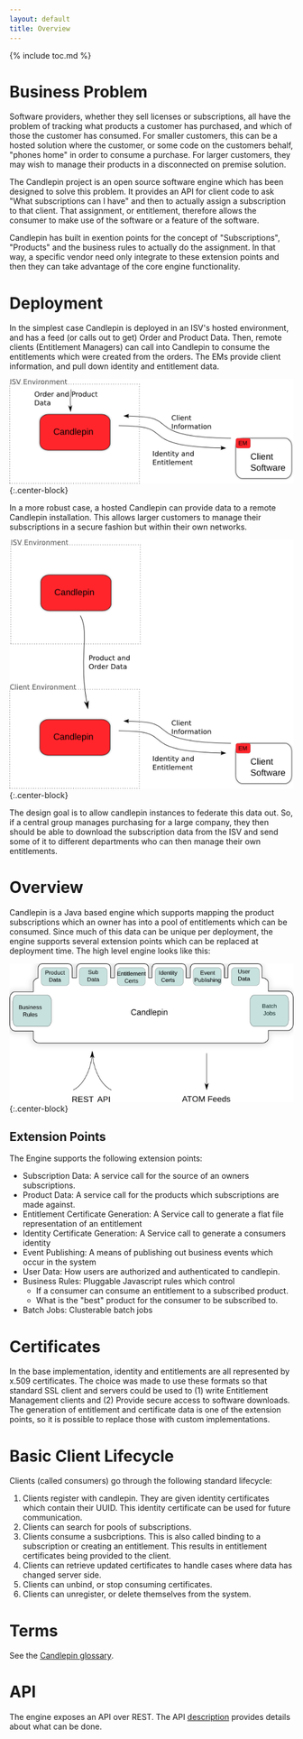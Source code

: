 ```yaml
---
layout: default
title: Overview
---
```

{% include toc.md %}

# Business Problem
Software providers, whether they sell licenses or subscriptions, all have the
problem of tracking what products a customer has purchased, and which of those
the customer has consumed. For smaller customers, this can be a hosted solution
where the customer, or some code on the customers behalf, "phones home" in
order to consume a purchase. For larger customers, they may wish to manage
their products in a disconnected on premise solution.

The Candlepin project is an open source software engine which has been designed
to solve this problem. It provides an API for client code to ask "What
subscriptions can I have" and then to actually assign a subscription to that
client. That assignment, or entitlement, therefore allows the consumer to make
use of the software or a feature of the software.

Candlepin has built in exention points for the concept of "Subscriptions",
"Products" and the business rules to actually do the assignment. In that way, a
specific vendor need only integrate to these extension points and then they can
take advantage of the core engine functionality.

# Deployment
In the simplest case Candlepin is deployed in an ISV's hosted environment, and
has a feed (or calls out to get) Order and Product Data. Then, remote clients
(Entitlement Managers) can call into Candlepin to consume the entitlements
which were created from the orders. The EMs provide client information, and
pull down identity and entitlement data.

![](/images/simple.png){:.center-block}

In a more robust case, a hosted Candlepin can provide data to a remote
Candlepin installation. This allows larger customers to manage their
subscriptions in a secure fashion but within their own networks.

![](/images/on-premise.png){:.center-block}

The design goal is to allow candlepin instances to federate this data out. So,
if a central group manages purchasing for a large company, they then should be
able to download the subscription data from the ISV and send some of it to
different departments who can then manage their own entitlements.

# Overview
Candlepin is a Java based engine which supports mapping the product
subscriptions which an owner has into a pool of entitlements which can be
consumed. Since much of this data can be unique per deployment, the engine
supports several extension points which can be replaced at deployment time. The
high level engine looks like this:

![](/images/components.png){:.center-block}

## Extension Points
The Engine supports the following extension points:

* Subscription Data: A service call for the source of an owners subscriptions.
* Product Data: A service call for the products which subscriptions are made against.
* Entitlement Certificate Generation: A Service call to generate a flat file representation of an entitlement
* Identity Certificate Generation: A Service call to generate a consumers identity
* Event Publishing: A means of publishing out business events which occur in the system
* User Data: How users are authorized and authenticated to candlepin.
* Business Rules: Pluggable Javascript rules which control
  * If a consumer can consume an entitlement to a subscribed product.
  * What is the "best" product for the consumer to be subscribed to.
* Batch Jobs: Clusterable batch jobs

# Certificates
In the base implementation, identity and entitlements are all represented by
x.509 certificates. The choice was made to use these formats so that standard
SSL client and servers could be used to (1) write Entitlement Management
clients and (2) Provide secure access to software downloads. The generation of
entitlement and certificate data is one of the extension points, so it is
possible to replace those with custom implementations.

# Basic Client Lifecycle
Clients (called consumers) go through the following standard lifecycle:

1. Clients register with candlepin. They are given identity certificates which contain their UUID. This identity certificate can be used for future communication.
1. Clients can search for pools of subscriptions.
1. Clients consume a susbcriptions. This is also called binding to a subscription or creating an entitlement. This results in entitlement certificates being provided to the client.
1. Clients can retrieve updated certificates to handle cases where data has changed server side.
1. Clients can unbind, or stop consuming certificates.
1. Clients can unregister, or delete themselves from the system.

# Terms
See the [Candlepin glossary](glossary.html).

# API
The engine exposes an API over REST. The API [description](api.html) provides details about what can be done.
